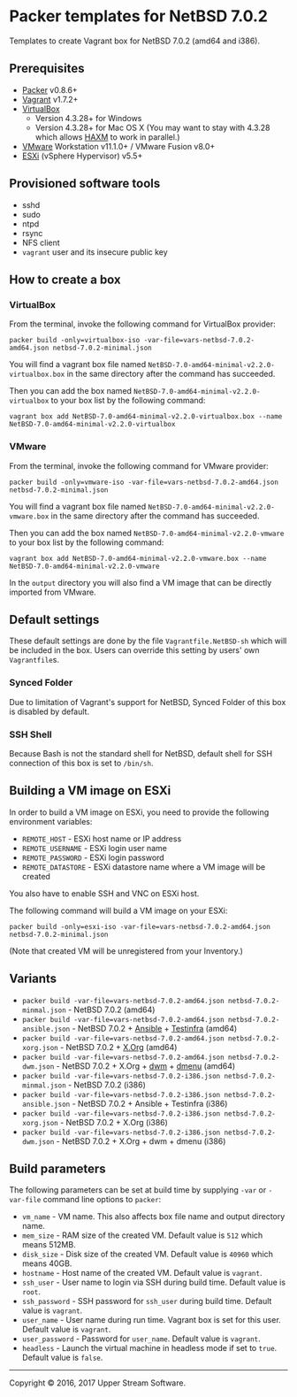 # Packer templates for NetBSD 7.0.2

Templates to create Vagrant box for NetBSD 7.0.2 (amd64 and i386).

## Prerequisites

* [Packer] v0.8.6+
* [Vagrant] v1.7.2+
* [VirtualBox]
	* Version 4.3.28+ for Windows
	* Version 4.3.28+ for Mac OS X (You may want to stay with 4.3.28 which allows [HAXM] to work in parallel.)
* [VMware] Workstation v11.1.0+ / VMware Fusion v8.0+
* [ESXi] (vSphere Hypervisor) v5.5+

[ESXi]: http://www.vmware.com/products/vsphere-hypervisor
        "Free VMware vSphere Hypervisor, Free Virtualization (ESXi)"
[HAXM]: https://software.intel.com/en-us/android/articles/intel-hardware-accelerated-execution-manager
        "Intel&reg; Hardware Accelerated Execution Manager"
[Packer]: https://www.packer.io/ "Packer by HashiCorp"
[Vagrant]: https://www.vagrantup.com/ "Vagrant"
[VirtualBox]: https://www.virtualbox.org/ "Oracle VM VirtualBox"
[VMware]: http://www.vmware.com/ "VMware Virtualization for Desktop &amp; Server, Application, Public &amp; Hybrid Clouds"

## Provisioned software tools

* sshd
* sudo
* ntpd
* rsync
* NFS client
* `vagrant` user and its insecure public key

## How to create a box

### VirtualBox

From the terminal, invoke the following command for VirtualBox provider:

    packer build -only=virtualbox-iso -var-file=vars-netbsd-7.0.2-amd64.json netbsd-7.0.2-minimal.json

You will find a vagrant box file named `NetBSD-7.0-amd64-minimal-v2.2.0-virtualbox.box`
in the same directory after the command has succeeded.

Then you can add the box named `NetBSD-7.0-amd64-minimal-v2.2.0-virtualbox` to your box list
by the following command:

    vagrant box add NetBSD-7.0-amd64-minimal-v2.2.0-virtualbox.box --name NetBSD-7.0-amd64-minimal-v2.2.0-virtualbox

### VMware

From the terminal, invoke the following command for VMware provider:

    packer build -only=vmware-iso -var-file=vars-netbsd-7.0.2-amd64.json netbsd-7.0.2-minimal.json

You will find a vagrant box file named `NetBSD-7.0-amd64-minimal-v2.2.0-vmware.box`
in the same directory after the command has succeeded.

Then you can add the box named `NetBSD-7.0-amd64-minimal-v2.2.0-vmware` to your box list
by the following command:

    vagrant box add NetBSD-7.0-amd64-minimal-v2.2.0-vmware.box --name NetBSD-7.0-amd64-minimal-v2.2.0-vmware

In the `output` directory you will also find a VM image that can be directly imported from VMware.

## Default settings

These default settings are done by the file `Vagrantfile.NetBSD-sh` which will be included in the box.
Users can override this setting by users' own `Vagrantfile`s.

### Synced Folder

Due to limitation of Vagrant's support for NetBSD, Synced Folder of this box is disabled by default.

### SSH Shell

Because Bash is not the standard shell for NetBSD, default shell for SSH connection of this box
is set to `/bin/sh`.

## Building a VM image on ESXi

In order to build a VM image on ESXi, you need to provide the following environment variables:

* `REMOTE_HOST` - ESXi host name or IP address
* `REMOTE_USERNAME` - ESXi login user name
* `REMOTE_PASSWORD` - ESXi login password
* `REMOTE_DATASTORE` - ESXi datastore name where a VM image will be created

You also have to enable SSH and VNC on ESXi host.

The following command will build a VM image on your ESXi:

    packer build -only=esxi-iso -var-file=vars-netbsd-7.0.2-amd64.json netbsd-7.0.2-minimal.json

(Note that created VM will be unregistered from your Inventory.)

## Variants

* `packer build -var-file=vars-netbsd-7.0.2-amd64.json netbsd-7.0.2-minmal.json` - NetBSD 7.0.2 (amd64)
* `packer build -var-file=vars-netbsd-7.0.2-amd64.json netbsd-7.0.2-ansible.json` - NetBSD 7.0.2 + [Ansible] + [Testinfra] (amd64)
* `packer build -var-file=vars-netbsd-7.0.2-amd64.json netbsd-7.0.2-xorg.json` - NetBSD 7.0.2 + [X.Org] (amd64)
* `packer build -var-file=vars-netbsd-7.0.2-amd64.json netbsd-7.0.2-dwm.json` - NetBSD 7.0.2 + X.Org + [dwm] + [dmenu] (amd64)
* `packer build -var-file=vars-netbsd-7.0.2-i386.json netbsd-7.0.2-minmal.json` - NetBSD 7.0.2 (i386)
* `packer build -var-file=vars-netbsd-7.0.2-i386.json netbsd-7.0.2-ansible.json` - NetBSD 7.0.2 + Ansible + Testinfra (i386)
* `packer build -var-file=vars-netbsd-7.0.2-i386.json netbsd-7.0.2-xorg.json` - NetBSD 7.0.2 + X.Org (i386)
* `packer build -var-file=vars-netbsd-7.0.2-i386.json netbsd-7.0.2-dwm.json` - NetBSD 7.0.2 + X.Org + dwm + dmenu (i386)

[Ansible]: https://www.ansible.com/ "Ansible is Simple IT Automation"
[Testinfra]: https://testinfra.readthedocs.io/en/latest/ "Testinfra test your infrastructure &mdash; testinfra 1.4.2 documentation"
[dmenu]: http://tools.suckless.org/dmenu/ "dmenu | suckless.org tools"
[dwm]: http://dwm.suckless.org/ "suckless.org dwm - dynamic window manager"
[X.Org]: https://www.x.org/wiki/ "X.Org"

## Build parameters

The following parameters can be set at build time by supplying `-var` or `-var-file` command line options to `packer`:

* `vm_name` - VM name.  This also affects box file name and output directory name.
* `mem_size` - RAM size of the created VM.  Default value is `512` which means 512MB.
* `disk_size` - Disk size of the created VM.  Default value is `40960` which means 40GB.
* `hostname` - Host name of the created VM.  Default value is `vagrant`.
* `ssh_user` - User name to login via SSH during build time.  Default value is `root`.
* `ssh_password` - SSH password for `ssh_user` during build time.  Default value is `vagrant`.
* `user_name` - User name during run time.  Vagrant box is set for this user.  Default value is `vagrant`.
* `user_password` - Password for `user_name`.  Default value is `vagrant`.
* `headless` - Launch the virtual machine in headless mode if set to `true`.  Default value is `false`.

- - -

Copyright &copy; 2016, 2017 Upper Stream Software.
